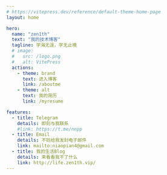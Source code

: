 ```yaml
---
# https://vitepress.dev/reference/default-theme-home-page
layout: home

hero:
  name: "zen1th"
  text: "我的技术博客"
  tagline: 学海无涯，学无止境
  # image:
  #   src: /logo.png
  #   alt: VitePress
  actions:
    - theme: brand
      text: 进入博客
      link: /aboutme
    - theme: alt
      text: 我的简历
      link: /myresume

features:
  - title: Telegram
    details: 即刻与我联系
    #link: https://t.me/nnpp
  - title: Email
    details: 不妨给我发封电子邮件
    link: mailto:niaopian4@gmail.com
  - title: 我的生活Blog
    details: 来看看我干了什么
    link: http://life.zen1th.vip/
---
```


